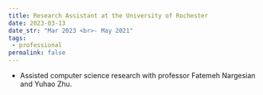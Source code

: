```yaml
---
title: Research Assistant at the University of Rochester
date: 2023-03-13
date_str: "Mar 2023 <br>- May 2021"
tags:
 - professional
permalink: false
---
```


* Assisted computer science research with professor Fatemeh Nargesian and Yuhao Zhu. 